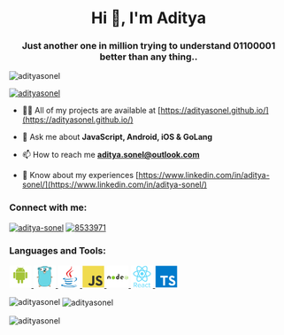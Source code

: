 <h1 align="center">Hi 👋, I'm Aditya</h1>
<h3 align="center">Just another one in million trying to understand 01100001 better than any thing..</h3>

<p align="left"> <img src="https://komarev.com/ghpvc/?username=adityasonel&label=Profile%20views&color=0e75b6&style=flat" alt="adityasonel" /> </p>

<p align="left"> <a href="https://github.com/ryo-ma/github-profile-trophy"><img src="https://github-profile-trophy.vercel.app/?username=adityasonel" alt="adityasonel" /></a> </p>

- 👨‍💻 All of my projects are available at [https://adityasonel.github.io/](https://adityasonel.github.io/)

- 💬 Ask me about **JavaScript, Android, iOS & GoLang**

- 📫 How to reach me **aditya.sonel@outlook.com**

- 📄 Know about my experiences [https://www.linkedin.com/in/aditya-sonel/](https://www.linkedin.com/in/aditya-sonel/)

<h3 align="left">Connect with me:</h3>
<p align="left">
<a href="https://linkedin.com/in/aditya-sonel" target="blank"><img align="center" src="https://raw.githubusercontent.com/rahuldkjain/github-profile-readme-generator/master/src/images/icons/Social/linked-in-alt.svg" alt="aditya-sonel" height="30" width="40" /></a>
<a href="https://stackoverflow.com/users/8533971" target="blank"><img align="center" src="https://raw.githubusercontent.com/rahuldkjain/github-profile-readme-generator/master/src/images/icons/Social/stack-overflow.svg" alt="8533971" height="30" width="40" /></a>
</p>

<h3 align="left">Languages and Tools:</h3>
<p align="left"> <a href="https://developer.android.com" target="_blank" rel="noreferrer"> <img src="https://raw.githubusercontent.com/devicons/devicon/master/icons/android/android-original-wordmark.svg" alt="android" width="40" height="40"/> </a> <a href="https://golang.org" target="_blank" rel="noreferrer"> <img src="https://raw.githubusercontent.com/devicons/devicon/master/icons/go/go-original.svg" alt="go" width="40" height="40"/> </a> <a href="https://www.java.com" target="_blank" rel="noreferrer"> <img src="https://raw.githubusercontent.com/devicons/devicon/master/icons/java/java-original.svg" alt="java" width="40" height="40"/> </a> <a href="https://developer.mozilla.org/en-US/docs/Web/JavaScript" target="_blank" rel="noreferrer"> <img src="https://raw.githubusercontent.com/devicons/devicon/master/icons/javascript/javascript-original.svg" alt="javascript" width="40" height="40"/> </a> <a href="https://nodejs.org" target="_blank" rel="noreferrer"> <img src="https://raw.githubusercontent.com/devicons/devicon/master/icons/nodejs/nodejs-original-wordmark.svg" alt="nodejs" width="40" height="40"/> </a> <a href="https://reactjs.org/" target="_blank" rel="noreferrer"> <img src="https://raw.githubusercontent.com/devicons/devicon/master/icons/react/react-original-wordmark.svg" alt="react" width="40" height="40"/> </a> <a href="https://www.typescriptlang.org/" target="_blank" rel="noreferrer"> <img src="https://raw.githubusercontent.com/devicons/devicon/master/icons/typescript/typescript-original.svg" alt="typescript" width="40" height="40"/> </a> </p>

<p><img align="left" src="https://github-readme-stats.vercel.app/api/top-langs?username=adityasonel&show_icons=true&locale=en&layout=compact" alt="adityasonel" /></p>

<p>&nbsp;<img align="center" src="https://github-readme-stats.vercel.app/api?username=adityasonel&show_icons=true&locale=en" alt="adityasonel" /></p>

<p><img align="center" src="https://github-readme-streak-stats.herokuapp.com/?user=adityasonel&" alt="adityasonel" /></p>
